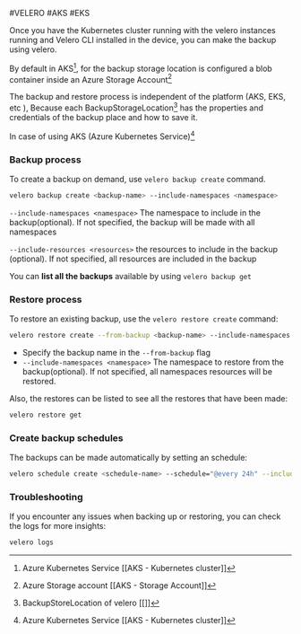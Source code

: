 #VELERO #AKS #EKS 

Once you have the Kubernetes cluster running with the velero instances running and Velero CLI installed in the device, you can make the backup using velero. 

By default in AKS[^1], for the backup storage location is configured a blob container inside an Azure Storage Account[^2]


The backup and restore process is independent of the platform (AKS, EKS, etc ), Because each BackupStorageLocation[^3] has the properties and credentials of the backup place and how to save it. 

In case of using AKS (Azure Kubernetes Service)[^1]
### Backup process

To create a backup on demand, use `velero backup create` command. 

```bash
velero backup create <backup-name> --include-namespaces <namespace> 
```

`--include-namespaces <namespace>` The namespace to include in the backup(optional). If not specified, the backup will be made with all namespaces

`--include-resources <resources>` the resources to include in the backup (optional). If not specified, all resources are included in the backup


You can **list all the backups** available by using `velero backup get`

### Restore process

To restore an existing backup, use the `velero restore create` command: 
```bash
velero restore create --from-backup <backup-name> --include-namespaces <namespaces>
```

* Specify the backup name in the `--from-backup` flag
* `--include-namespaces <namespace>` The namespace to restore from the backup(optional). If not specified, all namespaces resources will be restored. 

Also, the restores can be listed to see all the restores that have been made: 
```bash
velero restore get
```

### Create backup schedules

The backups can be made automatically by setting an schedule: 
```bash
velero schedule create <schedule-name> --schedule="@every 24h" --include-namespaces <namespace>
```
### Troubleshooting

If  you encounter any issues when backing up or restoring, you can check the logs for more insights: 

```bash 
velero logs
```


[^1]: Azure Kubernetes Service [[AKS - Kubernetes cluster]]
[^2]: Azure Storage account [[AKS - Storage Account]]
[^3]: BackupStoreLocation of velero [[]]